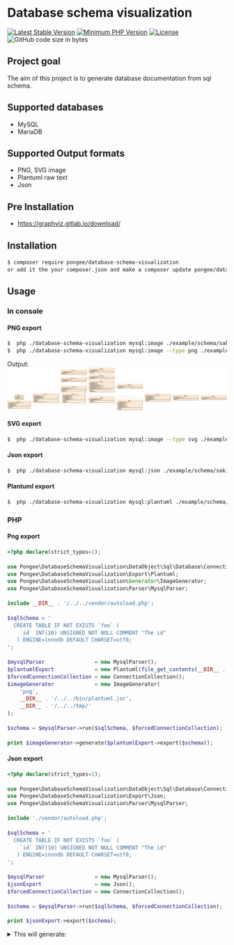 # Database schema visualization

[![Latest Stable Version](https://img.shields.io/packagist/v/pongee/database-schema-visualization.svg)](https://packagist.org/packages/pongee/database-schema-visualization)
[![Minimum PHP Version](https://img.shields.io/packagist/php-v/pongee/database-schema-visualization)](https://php.net/)
[![License](https://img.shields.io/github/license/pongee/database-schema-visualization)](https://github.com/pongee/database-schema-visualization/blob/main/LICENSE)
![GitHub code size in bytes](https://img.shields.io/github/languages/code-size/pongee/database-schema-visualization)

## Project goal
The aim of this project is to generate database documentation from sql schema.

## Supported databases
- MySQL
- MariaDB

## Supported Output formats
- PNG, SVG image
- Plantuml raw text
- Json

## Pre Installation
- https://graphviz.gitlab.io/download/

## Installation

```bash
$ composer require pongee/database-schema-visualization
or add it the your composer.json and make a composer update pongee/database-schema-visualization.
```
## Usage
### In console
#### PNG export
```bash
$  php ./database-schema-visualization mysql:image ./example/schema/sakila.sql > ./example/img/sakila.png
$  php ./database-schema-visualization mysql:image --type png ./example/schema/sakila.sql > ./example/img/sakila.png
```
Output:
![Example output](example/img/sakila.png?raw=true "Output")

#### SVG export
```bash
$  php ./database-schema-visualization mysql:image --type svg ./example/schema/sakila.sql > ./example/img/sakila.svg
```

#### Json export
```bash
$  php ./database-schema-visualization mysql:json ./example/schema/sakila.sql
```
#### Plantuml export
```bash
$  php ./database-schema-visualization mysql:plantuml ./example/schema/sakila.sql
```

### PHP
#### Png export
```php
<?php declare(strict_types=1);

use Pongee\DatabaseSchemaVisualization\DataObject\Sql\Database\Connection\ConnectionCollection;
use Pongee\DatabaseSchemaVisualization\Export\Plantuml;
use Pongee\DatabaseSchemaVisualization\Generator\ImageGenerator;
use Pongee\DatabaseSchemaVisualization\Parser\MysqlParser;

include __DIR__ . '/../../vendor/autoload.php';

$sqlSchema = '
  CREATE TABLE IF NOT EXISTS `foo` (
    `id` INT(10) UNSIGNED NOT NULL COMMENT "The id"
   ) ENGINE=innodb DEFAULT CHARSET=utf8;
';

$mysqlParser                = new MysqlParser();
$plantumlExport             = new Plantuml(file_get_contents(__DIR__ . '/../../src/Template/Plantuml/v1.twig'));
$forcedConnectionCollection = new ConnectionCollection();
$imageGenerator             = new ImageGenerator(
    'png',
    __DIR__ . '/../../bin/plantuml.jar',
    __DIR__ . '/../../tmp/'
);

$schema = $mysqlParser->run($sqlSchema, $forcedConnectionCollection);

print $imageGenerator->generate($plantumlExport->export($schema));
```
#### Json export
```php
<?php declare(strict_types=1);

use Pongee\DatabaseSchemaVisualization\DataObject\Sql\Database\Connection\ConnectionCollection;
use Pongee\DatabaseSchemaVisualization\Export\Json;
use Pongee\DatabaseSchemaVisualization\Parser\MysqlParser;

include './vendor/autoload.php';

$sqlSchema = '
  CREATE TABLE IF NOT EXISTS `foo` (
    `id` INT(10) UNSIGNED NOT NULL COMMENT "The id"
   ) ENGINE=innodb DEFAULT CHARSET=utf8;
';

$mysqlParser                = new MysqlParser();
$jsonExport                 = new Json();
$forcedConnectionCollection = new ConnectionCollection();

$schema = $mysqlParser->run($sqlSchema, $forcedConnectionCollection);

print $jsonExport->export($schema);
```

<details>
  <summary>This will generate:</summary>
  <div>
    <pre>
{
    "tables": {
        "foo": {
            "columns": [
                {
                    "name": "id",
                    "type": "INT",
                    "typeParameters": [
                        "10"
                    ],
                    "otherParameters": "UNSIGNED NOT NULL",
                    "comment": "The id"
                }
            ],
            "indexs": {
                "simple": [],
                "spatial": [],
                "fulltext": [],
                "unique": []
            },
            "primaryKey": []
        }
    },
    "connections": []
}
    </pre>
   </div>
</details>
